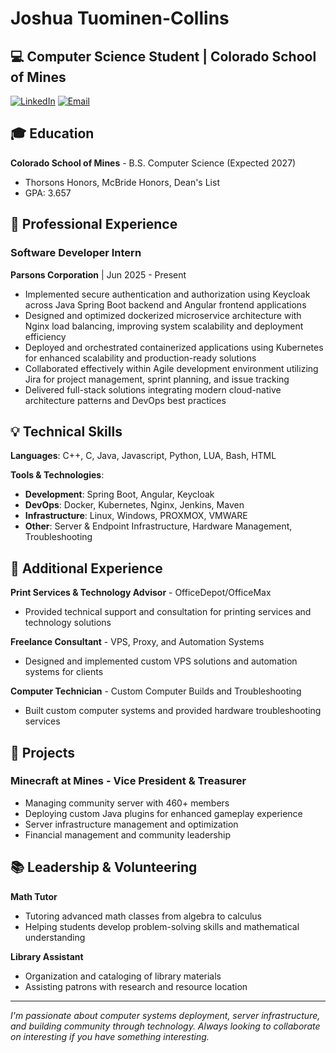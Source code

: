 # Joshua Tuominen-Collins

## 💻 Computer Science Student | Colorado School of Mines

[![LinkedIn](https://img.shields.io/badge/LinkedIn-Connect-blue)](https://linkedin.com/in/joshua-tuominen-collins)
[![Email](https://img.shields.io/badge/Email-Contact-red)](mailto:Joshua.T-C@outlook.com)

## 🎓 Education

**Colorado School of Mines** - B.S. Computer Science (Expected 2027)
- Thorsons Honors, McBride Honors, Dean's List
- GPA: 3.657

## 💼 Professional Experience

### Software Developer Intern
**Parsons Corporation** | Jun 2025 - Present
- Implemented secure authentication and authorization using Keycloak across Java Spring Boot backend and Angular frontend applications
- Designed and optimized dockerized microservice architecture with Nginx load balancing, improving system scalability and deployment efficiency
- Deployed and orchestrated containerized applications using Kubernetes for enhanced scalability and production-ready solutions
- Collaborated effectively within Agile development environment utilizing Jira for project management, sprint planning, and issue tracking
- Delivered full-stack solutions integrating modern cloud-native architecture patterns and DevOps best practices

## 💡 Technical Skills

**Languages**: C++, C, Java, Javascript, Python, LUA, Bash, HTML

**Tools & Technologies**: 
- **Development**: Spring Boot, Angular, Keycloak
- **DevOps**: Docker, Kubernetes, Nginx, Jenkins, Maven
- **Infrastructure**: Linux, Windows, PROXMOX, VMWARE
- **Other**: Server & Endpoint Infrastructure, Hardware Management, Troubleshooting

## 🔧 Additional Experience

**Print Services & Technology Advisor** - OfficeDepot/OfficeMax
- Provided technical support and consultation for printing services and technology solutions

**Freelance Consultant** - VPS, Proxy, and Automation Systems
- Designed and implemented custom VPS solutions and automation systems for clients

**Computer Technician** - Custom Computer Builds and Troubleshooting
- Built custom computer systems and provided hardware troubleshooting services

## 🚀 Projects

### Minecraft at Mines - Vice President & Treasurer
- Managing community server with 460+ members
- Deploying custom Java plugins for enhanced gameplay experience
- Server infrastructure management and optimization
- Financial management and community leadership

## 📚 Leadership & Volunteering

**Math Tutor**
- Tutoring advanced math classes from algebra to calculus
- Helping students develop problem-solving skills and mathematical understanding

**Library Assistant**
- Organization and cataloging of library materials
- Assisting patrons with research and resource location

---

*I'm passionate about computer systems deployment, server infrastructure, and building community through technology. Always looking to collaborate on interesting if you have something interesting.*
